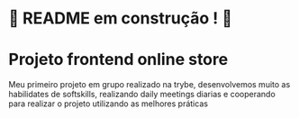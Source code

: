 # :construction: README em construção ! :construction:
# Projeto frontend online store
Meu primeiro projeto em grupo realizado na trybe, desenvolvemos muito as habilidates de softskills, realizando daily meetings diarias e cooperando para realizar o projeto utilizando as melhores práticas
